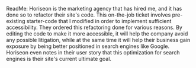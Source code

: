 ReadMe: Horiseon is the marketing agency that has hired 
me, and it has done so to refactor their site's code. This
on-the-job ticket involves pre-existing starter-code 
that I modified in order to implement sufficient 
accessibility.  They ordered this refactoring done for
various reasons.  By editing the code to make it more 
accessible, it will help the company avoid any possible
litigation, while at the same time it will help their 
business gain exposure by being better positioned in 
search engines like Google.  Horiseon even notes in their
user story that this optimization for search engines is 
their site's current ultimate goal.
